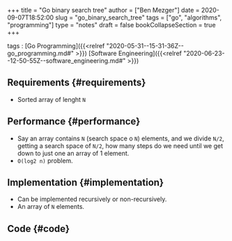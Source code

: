 +++
title = "Go binary search tree"
author = ["Ben Mezger"]
date = 2020-09-07T18:52:00
slug = "go_binary_search_tree"
tags = ["go", "algorithms", "programming"]
type = "notes"
draft = false
bookCollapseSection = true
+++

tags
: [Go Programming]({{<relref "2020-05-31--15-31-36Z--go_programming.md#" >}}) [Software Engineering]({{<relref "2020-06-23--12-50-55Z--software_engineering.md#" >}})


## Requirements {#requirements}

-   Sorted array of lenght `N`


## Performance {#performance}

-   Say an array contains `N` (search space o `N`) elements, and we divide `N/2`,
    getting a search space of `N/2`, how many steps do we need until we get down
    to just one an array of 1 element.
-   `O(log2 n)` problem.


## Implementation {#implementation}

-   Can be implemented recursively or non-recursively.
-   An array of `N` elements.


## Code {#code}

```go

```
